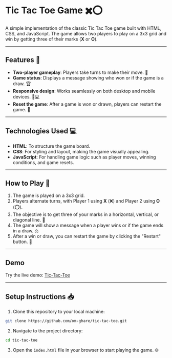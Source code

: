 # Tic Tac Toe Game ✖️⭕

A simple implementation of the classic Tic Tac Toe game built with HTML, CSS, and JavaScript. The game allows two players to play on a 3x3 grid and win by getting three of their marks (**X** or **O**).

---

## Features 🌟

- **Two-player gameplay**: Players take turns to make their move. 🤝
- **Game status**: Displays a message showing who won or if the game is a draw. 🏆
- **Responsive design**: Works seamlessly on both desktop and mobile devices. 📱💻
- **Reset the game**: After a game is won or drawn, players can restart the game. 🔄

---

## Technologies Used 💻

- **HTML**: To structure the game board.
- **CSS**: For styling and layout, making the game visually appealing.
- **JavaScript**: For handling game logic such as player moves, winning conditions, and game resets.

---

## How to Play 🎲

1. The game is played on a 3x3 grid.
2. Players alternate turns, with Player 1 using **X** (❌) and Player 2 using **O** (⭕).
3. The objective is to get three of your marks in a horizontal, vertical, or diagonal line. 🏅
4. The game will show a message when a player wins or if the game ends in a draw. ⚖️
5. After a win or draw, you can restart the game by clicking the "Restart" button. 🔄

---

## Demo
Try the live demo: [Tic-Tac-Toe](https://om-ghare.github.io/tic-tac-toe/)

---

## Setup Instructions 📥

1. Clone this repository to your local machine:
 ``` bash
git clone https://github.com/om-ghare/tic-tac-toe.git
```

2. Navigate to the project directory:
``` bash
cd tic-tac-toe
```

3. Open the ``` index.html ``` file in your browser to start playing the game. 🌐
